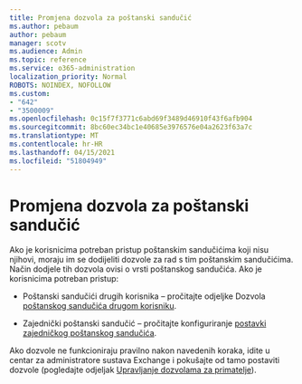 ```yaml
---
title: Promjena dozvola za poštanski sandučić
ms.author: pebaum
author: pebaum
manager: scotv
ms.audience: Admin
ms.topic: reference
ms.service: o365-administration
localization_priority: Normal
ROBOTS: NOINDEX, NOFOLLOW
ms.custom:
- "642"
- "3500009"
ms.openlocfilehash: 0c15f7f3771c6abd69f3489d46910f43f6afb904
ms.sourcegitcommit: 8bc60ec34bc1e40685e3976576e04a2623f63a7c
ms.translationtype: MT
ms.contentlocale: hr-HR
ms.lasthandoff: 04/15/2021
ms.locfileid: "51804949"
---
```

# <a name="changing-permissions-on-a-mailbox"></a>Promjena dozvola za poštanski sandučić

Ako je korisnicima potreban pristup poštanskim sandučićima koji nisu njihovi, moraju im se dodijeliti dozvole za rad s tim poštanskim sandučićima. Način dodjele tih dozvola ovisi o vrsti poštanskog sandučića. Ako je korisnicima potreban pristup:
  
- Poštanski sandučići drugih korisnika – pročitajte odjeljke Dozvola [poštanskog sandučića drugom korisniku](https://docs.microsoft.com/microsoft-365/admin/add-users/give-mailbox-permissions-to-another-user).
    
- Zajednički poštanski sandučić – pročitajte konfiguriranje [postavki zajedničkog poštanskog sandučića](https://docs.microsoft.com/microsoft-365/admin/email/configure-a-shared-mailbox#add-or-remove-members).
    
Ako dozvole ne funkcioniraju pravilno nakon navedenih koraka, idite u centar za administratore sustava Exchange i pokušajte od tamo postaviti dozvole (pogledajte odjeljak [Upravljanje dozvolama za primatelje](https://technet.microsoft.com/library/jj919240%28v=exchg.150%29.aspx)).
  

